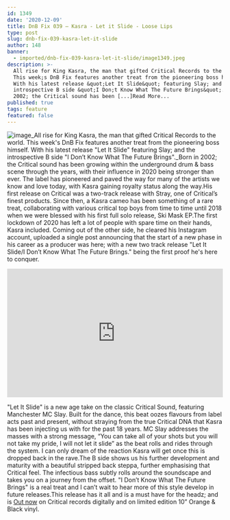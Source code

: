 ```yaml
---
id: 1349
date: '2020-12-09'
title: DnB Fix 039 – Kasra - Let it Slide - Loose Lips
type: post
slug: dnb-fix-039-kasra-let-it-slide
author: 148
banner:
  - imported/dnb-fix-039-kasra-let-it-slide/image1349.jpeg
description: >-
  All rise for King Kasra, the man that gifted Critical Records to the world.
  This week;s DnB Fix features another treat from the pioneering boss himself.
  With his latest release &quot;Let It Slide&quot; featuring Slay; and the
  introspective B side &quot;I Don;t Know What The Future Brings&quot;. Born in
  2002; the Critical sound has been [...]Read More...
published: true
tags: feature
featured: false
---
```

![image](../imported/dnb-fix-039-kasra-let-it-slide/image1349.jpeg)_All rise for King Kasra, the man that gifted Critical Records to the world. This week's DnB Fix features another treat from the pioneering boss himself. With his latest release "Let It Slide" featuring Slay; and the introspective B side "I Don’t Know What The Future Brings"._Born in 2002; the Critical sound has been growing within the underground drum & bass scene through the years, with their influence in 2020 being stronger than ever. The label has pioneered and paved the way for many of the artists we know and love today, with Kasra gaining royalty status along the way.His first release on Critical was a two-track release with Stray, one of Critical’s finest products. Since then, a Kasra cameo has been something of a rare treat, collaborating with various critical top boys from time to time until 2018 when we were blessed with his first full solo release, Ski Mask EP.The first lockdown of 2020 has left a lot of people with spare time on their hands, Kasra included. Coming out of the other side, he cleared his Instagram account, uploaded a single post announcing that the start of a new phase in his career as a producer was here; with a new two track release "Let It Slide/I Don’t Know What The Future Brings." being the first proof he's here to conquer.

<iframe width='100%' height='300' scrolling='no' frameborder='no' allow='autoplay' src='https://www.youtube.com/embed/3qjsO5Cs1Wo'></iframe>

"Let It Slide" is a new age take on the classic Critical Sound, featuring Manchester MC Slay. Built for the dance, this beat oozes flavours from label acts past and present, without straying from the true Critical DNA that Kasra has been injecting us with for the past 18 years. MC Slay addresses the masses with a strong message, “You can take all of your shots but you will not take my pride, I will not let it slide” as the beat rolls and rides through the system. I can only dream of the reaction Kasra will get once this is dropped back in the rave.The B side shows us his further development and maturity with a beautiful stripped back steppa, further emphasising that Critical feel. The infectious bass subtly rolls around the soundscape and takes you on a journey from the offset. "I Don’t Know What The Future Brings" is a real treat and I can’t wait to hear more of this style develop in future releases.This release has it all and is a must have for the headz; and is [Out now](https://shop.criticalmusic.com/vinyl/crit157) on Critical records digitally and on limited edition 10” Orange & Black vinyl.